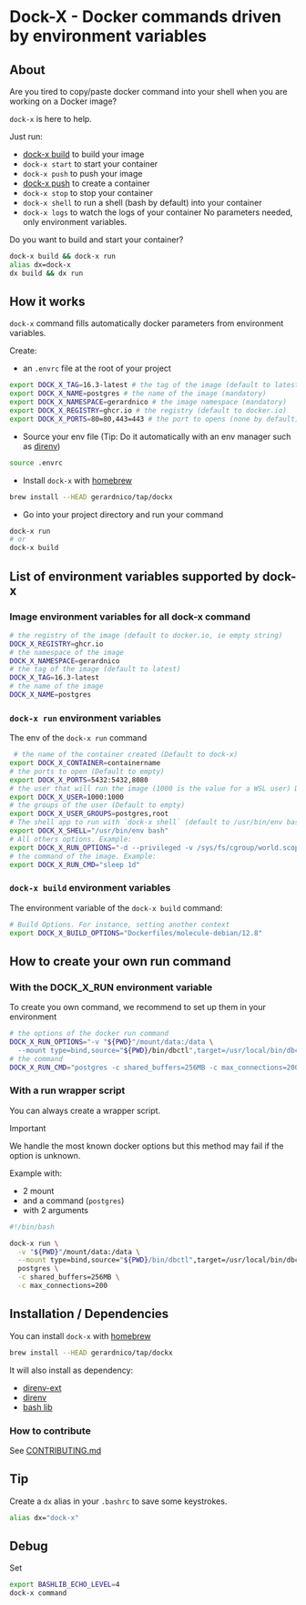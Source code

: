 # Dock-X - Docker commands driven by environment variables


## About

Are you tired to copy/paste docker command into your shell when
you are working on a Docker image?

`dock-x` is here to help.

Just run:
  * [dock-x build](#dock-x-build-environment-variables) to build your image
  * `dock-x start` to start your container
  * `dock-x push` to push your image
  * [dock-x push](#dock-x-run-environment-variables) to create a container
  * `dock-x stop` to stop your container
  * `dock-x shell` to run a shell (bash by default) into your container
  * `dock-x logs` to watch the logs of your container
No parameters needed, only environment variables.

Do you want to build and start your container?
```bash
dock-x build && dock-x run
alias dx=dock-x
dx build && dx run
```

## How it works

`dock-x` command fills automatically docker parameters from environment variables.

Create:
* an `.envrc` file at the root of your project
```bash
export DOCK_X_TAG=16.3-latest # the tag of the image (default to latest)
export DOCK_X_NAME=postgres # the name of the image (mandatory)
export DOCK_X_NAMESPACE=gerardnico # the image namespace (mandatory)
export DOCK_X_REGISTRY=ghcr.io # the registry (default to docker.io)
export DOCK_X_PORTS=80=80,443=443 # the port to opens (none by default)
```
* Source your env file (Tip: Do it automatically with an env manager such as [direnv](https://direnv.net/))
```bash
source .envrc
```
* Install `dock-x` with [homebrew](https://brew.sh/)
```bash
brew install --HEAD gerardnico/tap/dockx
```
* Go into your project directory and run your command
```bash
dock-x run
# or
dock-x build
```


## List of environment variables supported by dock-x


### Image environment variables for all dock-x command

```bash
# the registry of the image (default to docker.io, ie empty string) 
DOCK_X_REGISTRY=ghcr.io 
# the namespace of the image
DOCK_X_NAMESPACE=gerardnico
# the tag of the image (default to latest)
DOCK_X_TAG=16.3-latest
# the name of the image
DOCK_X_NAME=postgres
```


### `dock-x run` environment variables

The env of the `dock-x run` command
```bash
 # the name of the container created (Default to dock-x)
export DOCK_X_CONTAINER=containername
# the ports to open (Default to empty) 
export DOCK_X_PORTS=5432:5432,8080 
# the user that will run the image (1000 is the value for a WSL user) Default to empty 
export DOCK_X_USER=1000:1000 
# the groups of the user (Default to empty)
export DOCK_X_USER_GROUPS=postgres,root 
# The shell app to run with `dock-x shell` (default to /usr/bin/env bash)
export DOCK_X_SHELL="/usr/bin/env bash" 
# All others options. Example:
export DOCK_X_RUN_OPTIONS="-d --privileged -v /sys/fs/cgroup/world.scope:/sys/fs/cgroup:rw"
# the command of the image. Example:
export DOCK_X_RUN_CMD="sleep 1d"
```

### `dock-x build` environment variables

The environment variable of the `dock-x build` command:

```bash
# Build Options. For instance, setting another context
export DOCK_X_BUILD_OPTIONS="Dockerfiles/molecule-debian/12.8"
```

## How to create your own run command

### With the DOCK_X_RUN environment variable

To create you own command, we recommend to set up them in your environment
```bash
# the options of the docker run command
DOCK_X_RUN_OPTIONS="-v "${PWD}"/mount/data:/data \
  --mount type=bind,source="${PWD}/bin/dbctl",target=/usr/local/bin/dbctl"
# the command 
DOCK_X_RUN_CMD="postgres -c shared_buffers=256MB -c max_connections=200"
```

### With a run wrapper script

You can always create a wrapper script.

> [!IMPORTANT]
> We handle the most known docker options but this method may fail 
> if the option is unknown. 


Example with:
* 2 mount
* and a command (`postgres`)
* with 2 arguments
```bash
#!/bin/bash

dock-x run \
  -v "${PWD}"/mount/data:/data \
  --mount type=bind,source="${PWD}/bin/dbctl",target=/usr/local/bin/dbctl \
  postgres \
  -c shared_buffers=256MB \
  -c max_connections=200
```



## Installation / Dependencies

You can install `dock-x` with [homebrew](https://brew.sh/)
```bash
brew install --HEAD gerardnico/tap/dockx
```

It will also install as dependency:
* [direnv-ext](https://github.com/gerardnico/direnv-ext)
* [direnv](https://direnv.net/)
* [bash lib](https://github.com/gerardnico/bash-lib)


### How to contribute

See [CONTRIBUTING.md](.github/CONTRIBUTING.md)

## Tip

Create a `dx` alias in your `.bashrc` to save some keystrokes.
```bash
alias dx="dock-x"
```

## Debug

Set
```bash
export BASHLIB_ECHO_LEVEL=4
dock-x command
```